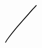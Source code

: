 <svg width="104" height="125" viewBox="0 0 104 125" fill="none" xmlns="http://www.w3.org/2000/svg">
<path d="M103.111 0.733L103.451 1.55545L103.304 2.12293L102.865 2.90868L102.695 3.00789L102.582 3.25592L101.451 4.24901L99.6795 6.36714L99.6627 6.37508L99.6547 6.39591L96.4086 10.0637L96.3798 10.0766L96.3669 10.1083L91.3548 15.3169L77.2581 31.3859L68.6675 41.2533L68.6655 41.2543V41.2563L59.5759 51.6218L50.0914 62.4754L40.8202 73.1127L31.2415 84.8353L21.8523 96.4449L13.719 107.046L7.3686 115.618L2.31484 124.033L2.20472 124.096L2.13527 124.261L1.27611 124.618L0.416955 124.261L0.060791 123.402L0.227464 122.788L5.21872 114.263L5.25543 114.242L5.27824 114.173L11.5235 105.424L11.5344 105.418L11.5404 105.402L19.5853 94.6928L19.6022 94.6849L19.6101 94.6611L28.9666 82.986L28.9696 82.985L28.9716 82.9811L38.5374 71.2167L38.5572 71.2078L38.5662 71.182L47.8423 60.51L57.3159 49.6406L66.3985 39.2672L74.9822 29.3938H74.9842L74.9852 29.3918L82.6878 20.6018L89.1077 13.294L89.1385 13.2801L89.1524 13.2444L94.1704 8.0299L97.4255 4.40873L99.3323 2.26878L99.5248 2.18346L99.6051 2.03166L100.909 1.15663L101.569 0.64074L102.289 0.391724L103.111 0.733Z" fill="black"/>
</svg>
